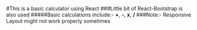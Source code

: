 #This is a basic calculator using React
###Little bit of React-Bootstrap is also used
#####Basic calculations include:-
**+**, **-**, **x**, **/**
###Note:- Responsive Layout might not work properly sometimes
